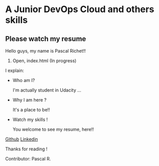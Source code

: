 # A Junior DevOps Cloud and others skills 

## Please watch my resume

Hello guys, my name is Pascal Richet!!

1. Open, index.html (In progress)

I explain:

* Who am I?

	I'm actually student in Udacity ...

* Why I am here ?

	It's a place to be!!

* Watch my skills !

	You welcome to see my resume, here!!



[Github](https://github.com/PascalR2014/MyResume.io)
[Linkedin](https://www.linkedin.com/in/pascal-richet-it-student)

Thanks for reading !

Contributor: Pascal R.
